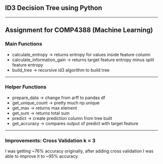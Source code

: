 ## ID3 Decision Tree using Python
------
Assignment for COMP4388 (Machine Learning)
---
### Main Functions 
* calculate_entropy -> returns entropy for values inside feature column
* calculate_information_gain -> returns target feature entropy minus split feature entropy
* build_tree -> recursive id3 algorithm to build tree
---
### Helper Functions
* prepare_data -> change from arff to pandas df
* get_unique_count -> pretty much np.unique
* get_max -> returns max element
* get_sum -> returns total sum
* predict -> create prediction column from tree built
* get_accuracy -> compares output of predict with target feature
---
### Improvements: Cross Validation k = 3
I was getting ~76% accuracy originally, after adding cross validation I was able to improve it to ~95% accuracy.
